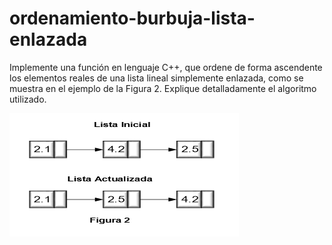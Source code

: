 # ordenamiento-burbuja-lista-enlazada

Implemente una función en lenguaje C++, que ordene de forma ascendente los elementos reales de una lista lineal simplemente enlazada, como se muestra en el ejemplo de la Figura 2. Explique detalladamente el algoritmo utilizado.

![lista](https://raw.githubusercontent.com/dulcedmgd/ordenamiento-burbuja-lista-enlazada/master/lista.png)
